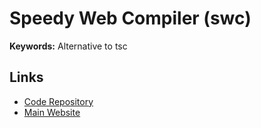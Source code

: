 # Speedy Web Compiler (swc)

**Keywords:** Alternative to tsc

## Links

- [Code Repository](https://github.com/swc-project/swc)
- [Main Website](https://swc.rs/)

<!--
## TBD

```sh
cat << EOF > ./.swcrc
{
  "module": {
    "type": "commonjs"
  },
  "env": {
    "targets": {
      "node": "12.13.0"
    }
  }
}
EOF
``` -->

